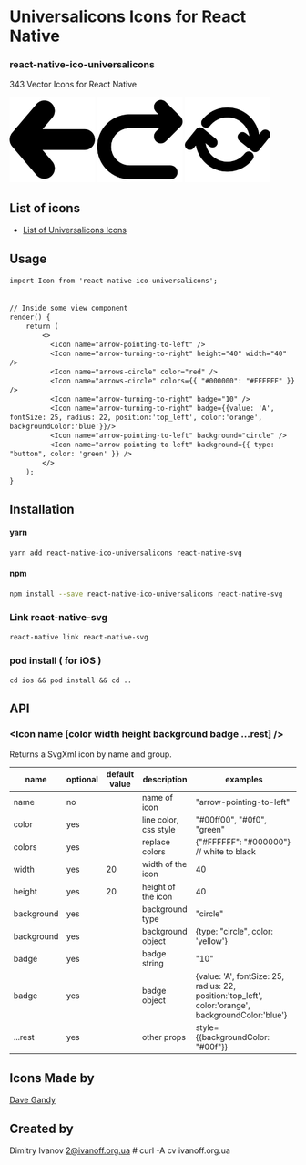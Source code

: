 # Universalicons Icons for React Native

### react-native-ico-universalicons

343 Vector Icons for React Native

<img src="./static/arrow-pointing-to-left.png" alt="arrow-pointing-to-left" width="150" height="150"> <img src="./static/arrow-turning-to-right.png" alt="arrow-turning-to-right" width="150" height="150"> <img src="./static/arrows-circle.png" alt="arrows-circle" width="150" height="150">

## List of icons

- [List of Universalicons Icons](http://ico.simpleness.org/pack/universalicons)

## Usage

```
import Icon from 'react-native-ico-universalicons';


// Inside some view component
render() {
    return (
        <>
          <Icon name="arrow-pointing-to-left" />
          <Icon name="arrow-turning-to-right" height="40" width="40" />
          <Icon name="arrows-circle" color="red" />
          <Icon name="arrows-circle" colors={{ "#000000": "#FFFFFF" }} />
          <Icon name="arrow-turning-to-right" badge="10" />
          <Icon name="arrow-turning-to-right" badge={{value: 'A', fontSize: 25, radius: 22, position:'top_left', color:'orange', backgroundColor:'blue'}}/>
          <Icon name="arrow-pointing-to-left" background="circle" />
          <Icon name="arrow-pointing-to-left" background={{ type: "button", color: 'green' }} />
        </>
    );
}

```

## Installation

#### yarn

```bash
yarn add react-native-ico-universalicons react-native-svg
```

#### npm

```bash
npm install --save react-native-ico-universalicons react-native-svg
```

### Link react-native-svg

```bash
react-native link react-native-svg
```

### pod install ( for iOS )

```
cd ios && pod install && cd ..
```

## API

### <Icon name [color width height background badge ...rest] />

Returns a SvgXml icon by name and group.

 name | optional | default value | description | examples
------|----------|---------------|-------------|---------
name | no |  | name of icon | "arrow-pointing-to-left"
color | yes | | line color, css style | "#00ff00", "#0f0", "green"
colors | yes | | replace colors | {"#FFFFFF": "#000000"} // white to black
width | yes | 20 | width of the icon | 40
height | yes | 20 | height of the icon | 40
background | yes | | background type | "circle"
background | yes | | background object | {type: "circle", color: 'yellow'}
badge | yes | | badge string | "10"
badge | yes | | badge object | {value: 'A', fontSize: 25, radius: 22, position:'top_left', color:'orange', backgroundColor:'blue'}
...rest | yes | | other props | style={{backgroundColor: "#00f"}}

## Icons Made by

[Dave Gandy](https://www.flaticon.com/authors/dave-gandy)

## Created by

Dimitry Ivanov <2@ivanoff.org.ua> # curl -A cv ivanoff.org.ua
